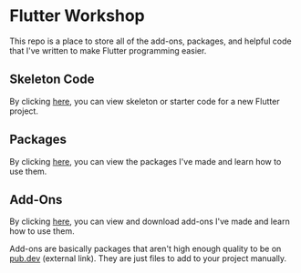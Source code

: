 # Flutter Workshop

This repo is a place to store all of the add-ons, packages, and helpful code that I've written to make Flutter programming easier.

## Skeleton Code

By clicking [here](my_skeleton#readme), you can view skeleton or starter code for a new Flutter project.

## Packages

By clicking [here](packages#readme), you can view the packages I've made and learn how to use them.

## Add-Ons

By clicking [here](addons#readme), you can view and download add-ons I've made and learn how to use them.

Add-ons are basically packages that aren't high enough quality to be on [pub.dev](https://pub.dev/) (external link). They are just files to add to your project manually.
